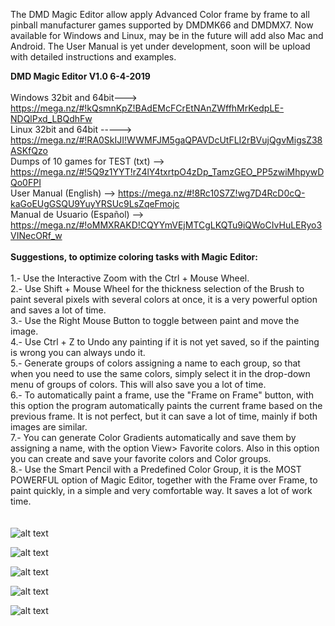 The DMD Magic Editor allow apply Advanced Color frame by frame to all pinball manufacturer games supported by DMDMK66 and DMDMX7. Now available for Windows and Linux, may be in the future will add also Mac and Android. The User Manual is yet under development, soon will be upload with detailed instructions and examples.
<br>

<b>DMD Magic Editor V1.0 6-4-2019</b>
<br><br>
Windows 32bit and 64bit---> https://mega.nz/#!kQsmnKpZ!BAdEMcFCrEtNAnZWffhMrKedpLE-NDQlPxd_LBQdhFw
<br>
Linux 32bit and 64bit -----> https://mega.nz/#!RA0SkIJI!WWMFJM5gaQPAVDcUtFLI2rBVujQgvMigsZ38ASKfQzo
<br>
Dumps of 10 games for TEST (txt) --> https://mega.nz/#!5Q9z1YYT!rZ4lY4txrtpO4zDp_TamzGEO_PP5zwiMhpywDQo0FPI
<br>
User Manual (English) --> https://mega.nz/#!8Rc10S7Z!wg7D4RcD0cQ-kaGoEUgGSQU9YuyYRSUc9LsZqeFmojc
<br>
Manual de Usuario (Español) --> https://mega.nz/#!oMMXRAKD!CQYYmVEjMTCgLKQTu9iQWoCIvHuLERyo3VINecORf_w
<br><br>
<b>Suggestions, to optimize coloring tasks with Magic Editor:</b>
<br><br>
1.- Use the Interactive Zoom with the Ctrl + Mouse Wheel.<br>
2.- Use Shift + Mouse Wheel for the thickness selection of the Brush to paint several pixels with several colors at once, it is a very powerful option and saves a lot of time.<br>
3.- Use the Right Mouse Button to toggle between paint and move the image.<br>
4.- Use Ctrl + Z to Undo any painting if it is not yet saved, so if the painting is wrong you can always undo it.<br>
5.- Generate groups of colors assigning a name to each group, so that when you need to use the same colors, simply select it in the drop-down menu of groups of colors. This will also save you a lot of time.<br>
6.- To automatically paint a frame, use the "Frame on Frame" button, with this option the program automatically paints the current frame based on the previous frame. It is not perfect, but it can save a lot of time, mainly if both images are similar.<br>
7.- You can generate Color Gradients automatically and save them by assigning a name, with the option View> Favorite colors. Also in this option you can create and save your favorite colors and Color groups.<br>
8.- Use the Smart Pencil with a Predefined Color Group, it is the MOST POWERFUL option of Magic Editor, together with the Frame over Frame, to paint quickly, in a simple and very comfortable way. It saves a lot of work time.<br>
<br><br>
![alt text](https://i.imgur.com/EeeavBe.jpg)

![alt text](https://i.imgur.com/6FGRpBq.jpg)

![alt text](https://i.imgur.com/zvsgezm.jpg)

![alt text](https://i.imgur.com/hH0OaZ2.jpg)

![alt text](https://i.imgur.com/IUUzazx.jpg)
